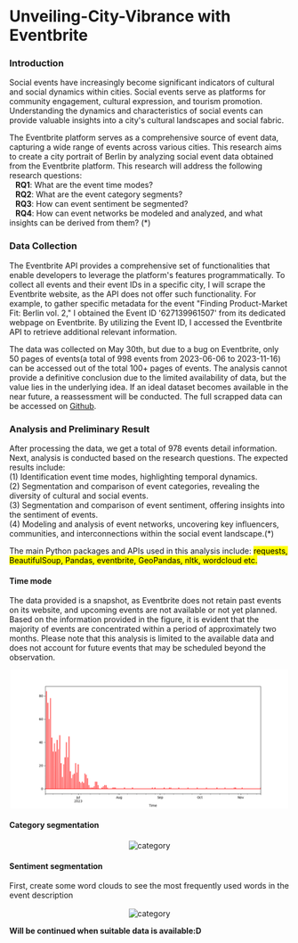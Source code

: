 # Unveiling-City-Vibrance with Eventbrite

### Introduction

Social events have increasingly become significant indicators of cultural and social dynamics within cities. Social events serve as platforms for community engagement, cultural expression, and tourism promotion. Understanding the dynamics and characteristics of social events can provide valuable insights into a city's cultural landscapes and social fabric.

The Eventbrite platform serves as a comprehensive source of event data, capturing a wide range of events across various cities. This research aims to create a city portrait of Berlin by analyzing social event data obtained from the Eventbrite platform. This research will address the following research questions:<br>
&ensp; **RQ1**: What are the event time modes? <br>
&ensp; **RQ2**: What are the event category segments? <br>
&ensp; **RQ3**: How can event sentiment be segmented? <br>
&ensp; **RQ4**: How can event networks be modeled and analyzed, and what insights can be derived from them? (*)

### Data Collection
The Eventbrite API provides a comprehensive set of functionalities that enable developers to leverage the platform's features programmatically. 
To collect all events and their event IDs in a specific city, I will scrape the Eventbrite website, as the API does not offer such functionality. For example, to gather specific metadata for the event "Finding Product-Market Fit: Berlin vol. 2," I obtained the Event ID '627139961507' from its dedicated webpage on Eventbrite. By utilizing the Event ID, I accessed the Eventbrite API to retrieve additional relevant information. 

The data was collected on May 30th, but due to a bug on Eventbrite, only 50 pages of events(a total of 998 events from 2023-06-06 to 2023-11-16) can be accessed out of the total 100+ pages of events. The analysis cannot provide a definitive conclusion due to the limited availability of data, but the value lies in the underlying idea. If an ideal dataset becomes available in the near future, a reassessment will be conducted. The full scrapped data can be accessed on [Github](https://github.com/chennnxu/eventbrite/tree/29263d81ee27797d60ee31f141c1946fd6e095eb/data).

### Analysis and Preliminary Result

After processing the data, we get a total of 978 events detail information. Next, analysis is conducted based on the research questions. The expected results include:<br>
(1) Identification event time modes, highlighting temporal dynamics.<br>
(2) Segmentation and comparison of event categories, revealing the diversity of cultural and social events.<br>
(3) Segmentation and comparison of event sentiment, offering insights into the sentiment of events.<br>
(4) Modeling and analysis of event networks, uncovering key influencers, communities, and interconnections within the social event landscape.(*)

The main Python packages and APIs used in this analysis include:
<mark>
requests, BeautifulSoup, Pandas, eventbrite, GeoPandas, nltk, wordcloud etc.
</mark>

#### Time mode
The data provided is a snapshot, as Eventbrite does not retain past events on its website, and upcoming events are not available or not yet planned. Based on the information provided in the figure, it is evident that the majority of events are concentrated within a period of approximately two months. Please note that this analysis is limited to the available data and does not account for future events that may be scheduled beyond the observation.
<div align = "center">
<img src="https://github.com/chennnxu/chennnxu.github.io/blob/5bf0f4e8e7b3441b50259f1d790e98288533a088/assets/img/eventbrite/time_mode.png" width = "500" alt="timemode" align=center />
</div>

#### Category segmentation

<div align = "center">
<img src="/assets/img/eventbrite/category.png" width = "500" alt="category" align=center />
</div>

#### Sentiment segmentation

First, create some word clouds to see the most frequently used words in the event description
<div align = "center">
<img src="/assets/img/eventbrite/wordcloud.png" width = "500" alt="category" align=center />
</div>

**Will be continued when suitable data is available:D**
